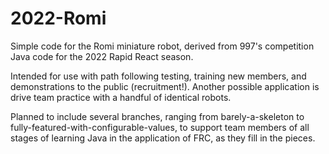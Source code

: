 # 2022-Romi
Simple code for the Romi miniature robot, derived from 997's competition Java code for the 2022 Rapid React season.

Intended for use with path following testing, training new members, and demonstrations to the public (recruitment!). Another possible application is drive team practice with a handful of identical robots.

Planned to include several branches, ranging from barely-a-skeleton to fully-featured-with-configurable-values, to support team members of all stages of learning Java in the application of FRC, as they fill in the pieces.